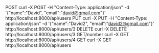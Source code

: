 POST
curl -X POST -H "Content-Type: application/json" -d '{\"name\":\"David\", \"email\":\"david@gmail.com\"}' http://localhost:8000/api/users
PUT
curl -X PUT -H "Content-Type: application/json" -d '{\"name\":\"David2\", \"email\":\"david2@gmail.com\"}' http://localhost:8000/api/users/3
DELETE
curl -X DELETE http://localhost:8000/api/users/3
GET/number
curl -X GET http://localhost:8000/api/users/4
GET
curl -X GET http://localhost:8000/api/users
